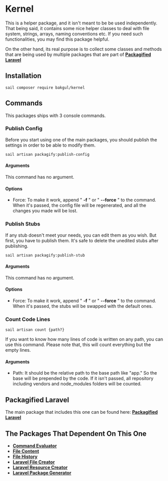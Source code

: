# Kernel

This is a helper package, and it isn't meant to be be used independently. That being said, it contains some nice helper classes to deal with file system, strings, arrays, naming conventions etc. If you need such functionalities, you may find this package helpful.

On the other hand, its real purpose is to collect some classes and methods that are being used by multiple packages that are part of **[Packagified Laravel](https://github.com/bulentAkgul/packagified-laravel)**

## Installation
```
sail composer require bakgul/kernel
```
## Commands
This packages ships with 3 console commands.

### Publish Config
Before you start using one of the main packages, you should publish the settings in order to be able to modify them.
```
sail artisan packagify:publish-config
```
#### Arguments
This command has no argument.
#### Options
+ Force: To make it work, append " **-f** " or " **--force** " to the command. When it's passed, the config file will be regenerated, and all the changes you made will be lost.

### Publish Stubs
If any stub doesn't meet your needs, you can edit them as you wish. But first, you have to publish them. It's safe to delete the unedited stubs after publishing. 
```
sail artisan packagify:publish-stub
```
#### Arguments
This command has no argument.
#### Options
+ Force: To make it work, append " **-f** " or " **--force** " to the command. When it's passed, the stubs will be swapped with the default ones.
### Count Code Lines
```
sail artisan count {path?}
```
If you want to know how many lines of code is written on any path, you can use this command. Please note that, this will count everything but the empty lines. 
#### Arguments
+ Path: It should be the relative path to the base path like "app." So the base will be prepended by the code. If it isn't passed, all repository including vendors and node_modules folders will be counted.

## Packagified Laravel

The main package that includes this one can be found here: **[Packagified Laravel](https://github.com/bulentAkgul/packagified-laravel)**

## The Packages That Dependent On This One
+ **[Command Evaluator](https://github.com/bulentAkgul/command-evaluator)**
+ **[File Content](https://github.com/bulentAkgul/file-content)**
+ **[File History](https://github.com/bulentAkgul/file-history)**
+ **[Laravel File Creator](https://github.com/bulentAkgul/laravel-file-creator)**
+ **[Laravel Resource Creator](https://github.com/bulentAkgul/laravel-resource-creator)**
+ **[Laravel Package Generator](https://github.com/bulentAkgul/laravel-package-generator)**